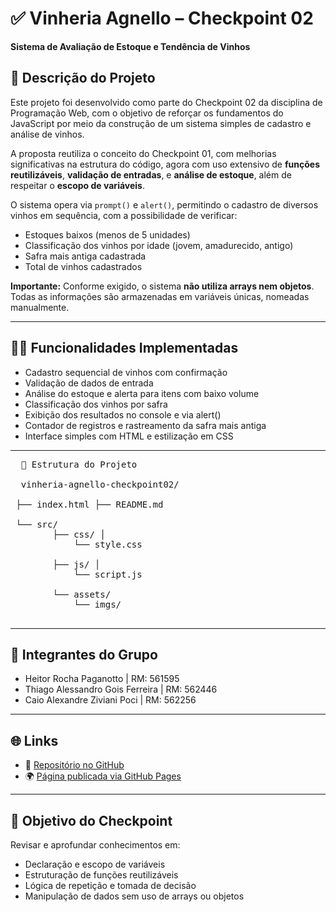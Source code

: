# ✅ Vinheria Agnello – Checkpoint 02  
**Sistema de Avaliação de Estoque e Tendência de Vinhos**

## 📌 Descrição do Projeto

Este projeto foi desenvolvido como parte do Checkpoint 02 da disciplina de Programação Web, com o objetivo de reforçar os fundamentos do JavaScript por meio da construção de um sistema simples de cadastro e análise de vinhos.

A proposta reutiliza o conceito do Checkpoint 01, com melhorias significativas na estrutura do código, agora com uso extensivo de **funções reutilizáveis**, **validação de entradas**, e **análise de estoque**, além de respeitar o **escopo de variáveis**.

O sistema opera via `prompt()` e `alert()`, permitindo o cadastro de diversos vinhos em sequência, com a possibilidade de verificar:
- Estoques baixos (menos de 5 unidades)
- Classificação dos vinhos por idade (jovem, amadurecido, antigo)
- Safra mais antiga cadastrada
- Total de vinhos cadastrados

**Importante:** Conforme exigido, o sistema **não utiliza arrays nem objetos**. Todas as informações são armazenadas em variáveis únicas, nomeadas manualmente.

---

## 👨‍💻 Funcionalidades Implementadas

- Cadastro sequencial de vinhos com confirmação
- Validação de dados de entrada
- Análise do estoque e alerta para itens com baixo volume
- Classificação dos vinhos por safra
- Exibição dos resultados no console e via alert()
- Contador de registros e rastreamento da safra mais antiga
- Interface simples com HTML e estilização em CSS

---

<pre>  📁 Estrutura do Projeto

  vinheria-agnello-checkpoint02/ 
 
 ├── index.html ├── README.md 
 
 └── src/ 
        ├── css/ │ 
            └── style.css

        ├── js/ │ 
            └── script.js

        └── assets/ 
            └── imgs/  
            
</pre>

---

## 👥 Integrantes do Grupo

- Heitor Rocha Paganotto | RM: 561595  
- Thiago Alessandro Gois Ferreira | RM: 562446
- Caio Alexandre Ziviani Poci | RM: 562256   

---

## 🌐 Links

- 🔗 [Repositório no GitHub](https://github.com/heitorpaganotto/vinheria-agnello-checkpoint02.git)  
- 🌍 [Página publicada via GitHub Pages](https://heitorpaganotto.github.io/vinheria-agnello-checkpoint02/)

---

## 🧠 Objetivo do Checkpoint

Revisar e aprofundar conhecimentos em:
- Declaração e escopo de variáveis
- Estruturação de funções reutilizáveis
- Lógica de repetição e tomada de decisão
- Manipulação de dados sem uso de arrays ou objetos
